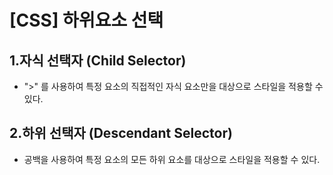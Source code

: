 # [CSS] 하위요소 선택

## 1.자식 선택자 (Child Selector)

- ">" 를 사용하여 특정 요소의 직접적인 자식 요소만을 대상으로 스타일을 적용할 수 있다.

## 2.하위 선택자 (Descendant Selector)

- 공백을 사용하여 특정 요소의 모든 하위 요소를 대상으로 스타일을 적용할 수 있다.
